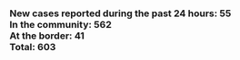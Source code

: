 ### New cases reported during the past 24 hours: 55<br/>In the community: 562<br/>At the border: 41<br/>Total: 603